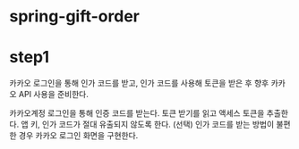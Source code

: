 # spring-gift-order

# step1

카카오 로그인을 통해 인가 코드를 받고, 인가 코드를 사용해 토큰을 받은 후 향후 카카오 API 사용을 준비한다.

카카오계정 로그인을 통해 인증 코드를 받는다.
토큰 받기를 읽고 액세스 토큰을 추출한다.
앱 키, 인가 코드가 절대 유출되지 않도록 한다.
(선택) 인가 코드를 받는 방법이 불편한 경우 카카오 로그인 화면을 구현한다.

